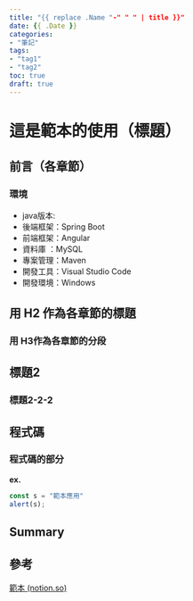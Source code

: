 ```yaml
---
title: "{{ replace .Name "-" " " | title }}"
date: {{ .Date }}
categories:
- "筆記"
tags:
- "tag1"
- "tag2"
toc: true
draft: true
---
```


<!-- 簡介 -->
<!--more-->

# 這是範本的使用（標題）

## 前言（各章節）

### 環境

- java版本:
- 後端框架：Spring Boot
- 前端框架：Angular
- 資料庫  ：MySQL
- 專案管理：Maven
- 開發工具：Visual Studio Code
- 開發環境：Windows

## 用 H2 作為各章節的標題

### 用 H3作為各章節的分段

## 標題2

### 標題2-2-2

## 程式碼

### 程式碼的部分

****ex.****

```javascript
const s = "範本應用"
alert(s);
```

## Summary

## 參考

[範本 (notion.so)](https://www.notion.so/98b881454a694080a84fb7988c2b3d8a)
